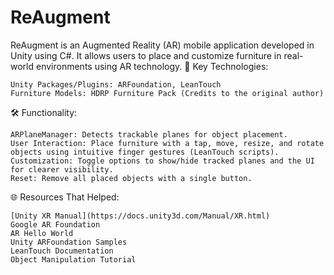 # ReAugment
ReAugment is an Augmented Reality (AR) mobile application developed in Unity using C#. It allows users to place and customize furniture in real-world environments using AR technology.
🔧 Key Technologies:

    Unity Packages/Plugins: ARFoundation, LeanTouch
    Furniture Models: HDRP Furniture Pack (Credits to the original author)

🛠 Functionality:

    ARPlaneManager: Detects trackable planes for object placement.
    User Interaction: Place furniture with a tap, move, resize, and rotate objects using intuitive finger gestures (LeanTouch scripts).
    Customization: Toggle options to show/hide tracked planes and the UI for clearer visibility.
    Reset: Remove all placed objects with a single button.

🌐 Resources That Helped:

    [Unity XR Manual](https://docs.unity3d.com/Manual/XR.html)
    Google AR Foundation
    AR Hello World
    Unity ARFoundation Samples
    LeanTouch Documentation
    Object Manipulation Tutorial

